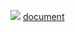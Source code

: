 ![](https://yinlubin.oss-cn-beijing.aliyuncs.com/gpiomap.png)
[document](https://www.raspberrypi.org/documentation/usage/gpio/README.md)